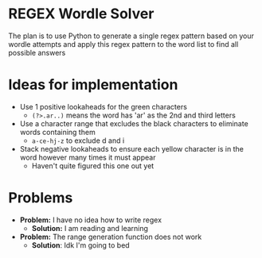# REGEX Wordle Solver
The plan is to use Python to generate a single regex pattern based on your wordle attempts and apply this regex pattern to the word list to find all possible answers

# Ideas for implementation
- Use 1 positive lookaheads for the green characters
    - `(?>.ar..)` means the word has 'ar' as the 2nd and third letters
- Use a character range that excludes the black characters to eliminate words containing them
    - `a-ce-hj-z` to exclude d and i
- Stack negative lookaheads to ensure each yellow character is in the word however many times it must appear
    - Haven't quite figured this one out yet

# Problems
- **Problem:** I have no idea how to write regex
   - **Solution:** I am reading and learning
- **Problem:** The range generation function does not work 
    - **Solution**: Idk I'm going to bed
